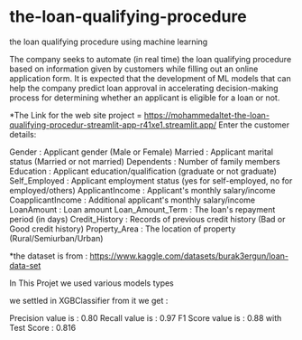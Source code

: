 # the-loan-qualifying-procedure
the loan qualifying procedure using machine learning


The company seeks to automate (in real time) the loan qualifying procedure based on information given by customers while filling out an online application form. It is expected that the development of ML models that can help the company predict loan approval in accelerating decision-making process for determining whether an applicant is eligible for a loan or not.

*The Link for the web site project = https://mohammedaltet-the-loan-qualifying-procedur-streamlit-app-r41xe1.streamlit.app/ Enter the customer details:

Gender : Applicant gender (Male or Female)
Married :	Applicant marital status (Married or not married)
Dependents : Number of family members
Education	 :	Applicant education/qualification (graduate or not graduate)
Self_Employed :	Applicant employment status (yes for self-employed, no for employed/others)
ApplicantIncome : Applicant's monthly salary/income
CoapplicantIncome : Additional applicant's monthly salary/income
LoanAmount : Loan amount
Loan_Amount_Term : The loan's repayment period (in days)
Credit_History : Records of previous credit history (Bad or Good credit history)
Property_Area : The location of property (Rural/Semiurban/Urban)



*the dataset is from : https://www.kaggle.com/datasets/burak3ergun/loan-data-set

In This Projet we used various models types

we settled in XGBClassifier from it we get :

Precision value is : 0.80
Recall value is : 0.97
F1 Score value is : 0.88
with Test Score : 0.816
